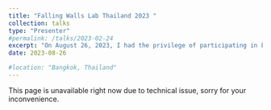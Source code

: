 ```yaml
---
title: "Falling Walls Lab Thailand 2023 "
collection: talks
type: "Presenter"
#permalink: /talks/2023-02-24
excerpt: "On August 26, 2023, I had the privilege of participating in Falling Walls Lab Thailand 2023—a world-class research pitch competition. I'm excited to share the presentation of my research titled 'Breaking the Wall of Human-Swarm Interaction'. In real-world scenarios, deploying a swarm of drones using a one-human-one-drone setup, although functional, encounters challenges of scalability and efficiency for coordinated tasks. This challenge led me to innovate and overcome these barriers in human-swarm interaction by integrating virtual reality technology with a one-human-multiple-drone setup. This approach facilitates synchronized drone formations, all guided by a single human operator. The underlying algorithms ensure scalability and safety during coordinated tasks. Impressively, the entire physical drone swarm can be traced back to a single virtual drone, intuitively controlled through the human operator's hand movements from a third-person perspective. This system simplifies human-swarm interaction, thereby enhancing control and efficiency. The setup underwent rigorous testing with volunteers, yielding results that underscore the augmented control capabilities enabled by virtual reality when operating drone swarms. Importantly, the system maintains a consistent human workload even with an increasing number of drone agents. I would like to extend my sincere gratitude to the Falling Walls Foundation for fostering an environment that nurtures cutting-edge research and facilitates enriching discussions among peers, experts from academia and business, and the wider audience. The feedback received and connections made during this journey are truly invaluable.<br/> <br/> <img src='/images/talks_images/falling1.jpg' width='300' height='450'> <img src='/images/talks_images/falling2.jpg' width='300' height='450'> <img src='/images/talks_images/falling3.jpg' width='300' height='450'> "
date: 2023-08-26

#location: "Bangkok, Thailand"
---
```

This page is unavailable right now due to technical issue, sorry for your inconvenience.
